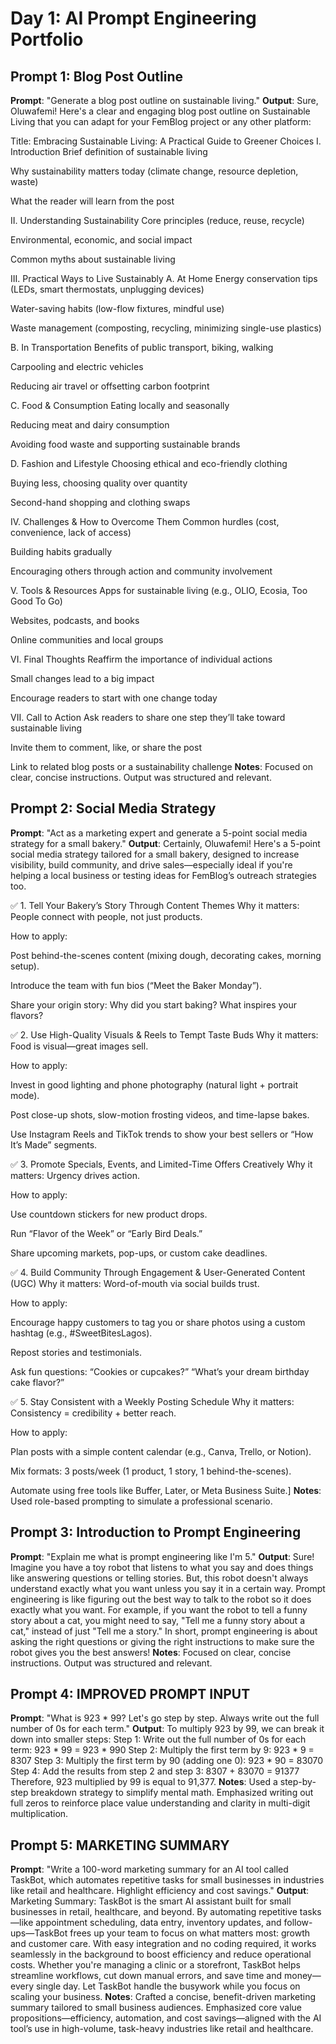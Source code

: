 # Day 1: AI Prompt Engineering Portfolio

## Prompt 1: Blog Post Outline
**Prompt**: "Generate a blog post outline on sustainable living."
**Output**: Sure, Oluwafemi! Here's a clear and engaging blog post outline on Sustainable Living that you can adapt for your FemBlog project or any other platform:

Title: Embracing Sustainable Living: A Practical Guide to Greener Choices
I. Introduction
Brief definition of sustainable living

Why sustainability matters today (climate change, resource depletion, waste)

What the reader will learn from the post

II. Understanding Sustainability
Core principles (reduce, reuse, recycle)

Environmental, economic, and social impact

Common myths about sustainable living

III. Practical Ways to Live Sustainably
A. At Home
Energy conservation tips (LEDs, smart thermostats, unplugging devices)

Water-saving habits (low-flow fixtures, mindful use)

Waste management (composting, recycling, minimizing single-use plastics)

B. In Transportation
Benefits of public transport, biking, walking

Carpooling and electric vehicles

Reducing air travel or offsetting carbon footprint

C. Food & Consumption
Eating locally and seasonally

Reducing meat and dairy consumption

Avoiding food waste and supporting sustainable brands

D. Fashion and Lifestyle
Choosing ethical and eco-friendly clothing

Buying less, choosing quality over quantity

Second-hand shopping and clothing swaps

IV. Challenges & How to Overcome Them
Common hurdles (cost, convenience, lack of access)

Building habits gradually

Encouraging others through action and community involvement

V. Tools & Resources
Apps for sustainable living (e.g., OLIO, Ecosia, Too Good To Go)

Websites, podcasts, and books

Online communities and local groups

VI. Final Thoughts
Reaffirm the importance of individual actions

Small changes lead to a big impact

Encourage readers to start with one change today

VII. Call to Action
Ask readers to share one step they’ll take toward sustainable living

Invite them to comment, like, or share the post

Link to related blog posts or a sustainability challenge
**Notes**: Focused on clear, concise instructions. Output was structured and relevant.

## Prompt 2: Social Media Strategy
**Prompt**: "Act as a marketing expert and generate a 5-point social media strategy for a small bakery."
**Output**: Certainly, Oluwafemi! Here's a 5-point social media strategy tailored for a small bakery, designed to increase visibility, build community, and drive sales—especially ideal if you're helping a local business or testing ideas for FemBlog’s outreach strategies too.

✅ 1. Tell Your Bakery’s Story Through Content Themes
Why it matters: People connect with people, not just products.

How to apply:

Post behind-the-scenes content (mixing dough, decorating cakes, morning setup).

Introduce the team with fun bios (“Meet the Baker Monday”).

Share your origin story: Why did you start baking? What inspires your flavors?

✅ 2. Use High-Quality Visuals & Reels to Tempt Taste Buds
Why it matters: Food is visual—great images sell.

How to apply:

Invest in good lighting and phone photography (natural light + portrait mode).

Post close-up shots, slow-motion frosting videos, and time-lapse bakes.

Use Instagram Reels and TikTok trends to show your best sellers or “How It’s Made” segments.

✅ 3. Promote Specials, Events, and Limited-Time Offers Creatively
Why it matters: Urgency drives action.

How to apply:

Use countdown stickers for new product drops.

Run “Flavor of the Week” or “Early Bird Deals.”

Share upcoming markets, pop-ups, or custom cake deadlines.

✅ 4. Build Community Through Engagement & User-Generated Content (UGC)
Why it matters: Word-of-mouth via social builds trust.

How to apply:

Encourage happy customers to tag you or share photos using a custom hashtag (e.g., #SweetBitesLagos).

Repost stories and testimonials.

Ask fun questions: “Cookies or cupcakes?” “What’s your dream birthday cake flavor?”

✅ 5. Stay Consistent with a Weekly Posting Schedule
Why it matters: Consistency = credibility + better reach.

How to apply:

Plan posts with a simple content calendar (e.g., Canva, Trello, or Notion).

Mix formats: 3 posts/week (1 product, 1 story, 1 behind-the-scenes).

Automate using free tools like Buffer, Later, or Meta Business Suite.]
**Notes**: Used role-based prompting to simulate a professional scenario.

## Prompt 3: Introduction to Prompt Engineering
**Prompt**: "Explain me what is prompt engineering like I'm 5."
**Output**: Sure! Imagine you have a toy robot that listens to what you say and does things like answering questions or telling stories. But, this robot doesn't always understand exactly what you want unless you say it in a certain way.
Prompt engineering is like figuring out the best way to talk to the robot so it does exactly what you want. For example, if you want the robot to tell a funny story about a cat, you might need to say, "Tell me a funny story about a cat," instead of just "Tell me a story."
In short, prompt engineering is about asking the right questions or giving the right instructions to make sure the robot gives you the best answers!
**Notes**: Focused on clear, concise instructions. Output was structured and relevant.

## Prompt 4: IMPROVED PROMPT INPUT
**Prompt**: "What is 923 * 99?
            Let's go step by step.
            Always write out the full number of 0s for each term."
**Output**: To multiply 923 by 99, we can break it down into smaller steps:
Step 1: Write out the full number of 0s for each term: 923 * 99 = 923 * 990
Step 2: Multiply the first term by 9: 923 * 9 = 8307
Step 3: Multiply the first term by 90 (adding one 0): 923 * 90 = 83070
Step 4: Add the results from step 2 and step 3: 8307 + 83070 = 91377
Therefore, 923 multiplied by 99 is equal to 91,377.
**Notes**: Used a step-by-step breakdown strategy to simplify mental math. Emphasized writing out full zeros to reinforce place value understanding and clarity in multi-digit multiplication.

## Prompt 5: MARKETING SUMMARY
**Prompt**: "Write a 100-word marketing summary for an AI tool called TaskBot, which automates repetitive tasks for small businesses in industries like retail and healthcare. Highlight efficiency and cost savings."
**Output**: Marketing Summary:
TaskBot is the smart AI assistant built for small businesses in retail, healthcare, and beyond. By automating repetitive tasks—like appointment scheduling, data entry, inventory updates, and follow-ups—TaskBot frees up your team to focus on what matters most: growth and customer care. With easy integration and no coding required, it works seamlessly in the background to boost efficiency and reduce operational costs. Whether you're managing a clinic or a storefront, TaskBot helps streamline workflows, cut down manual errors, and save time and money—every single day. Let TaskBot handle the busywork while you focus on scaling your business.
**Notes**: Crafted a concise, benefit-driven marketing summary tailored to small business audiences. Emphasized core value propositions—efficiency, automation, and cost savings—aligned with the AI tool’s use in high-volume, task-heavy industries like retail and healthcare.